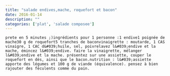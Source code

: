```yaml
---
title: "salade endives,mache, roquefort et bacon"
date: 2016-01-14
description: ""
categories: ['plat', 'salade composee']
---
```


          

  
    
      
    
      
  
    prete en 5 minutes ;)ingrédients pour 1 personne :1 endive1 poignée de mache30 g de roquefort5 tranches de baconvinaigrette : moutarde, 1 CAS vinaigre, 1 CAC d&#039;huile, sel, poivrelavez l&#039;endive et la mache, émincez l&#039;endive. faire la vinaigrette, mélanger l&#039;endive et la mache. présentez sur une assiette, couper le roquefort en dés, ainsi que le bacon.nutrition : l&#039;assiette apporte des légumes et 100 g de viande (équivalence). pensez à bien rajouter des féculents comme du pain.
  


                          

